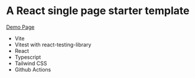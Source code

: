 # A React single page starter template

[Demo Page](https://0xf3f.github.io/st-vrtt/)

- Vite
- Vitest with react-testing-library
- React
- Typescript
- Tailwind CSS
- Github Actions

